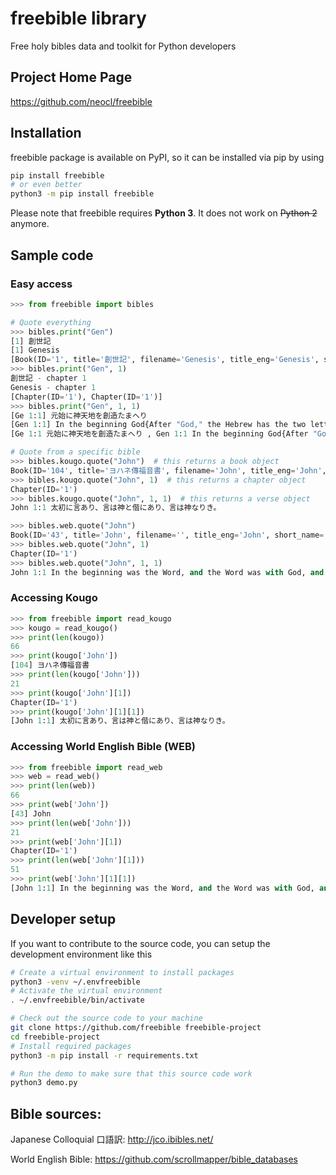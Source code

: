 # freebible library

Free holy bibles data and toolkit for Python developers

## Project Home Page

https://github.com/neocl/freebible

## Installation

freebible package is available on PyPI, so it can be installed via pip by using

```bash
pip install freebible
# or even better
python3 -m pip install freebible
```

Please note that freebible requires **Python 3**. It does not work on ~~Python 2~~ anymore. 

## Sample code

### Easy access

```python
>>> from freebible import bibles

# Quote everything
>>> bibles.print("Gen")
[1] 創世記
[1] Genesis
[Book(ID='1', title='創世記', filename='Genesis', title_eng='Genesis', short_name='Ge'), Book(ID='1', title='Genesis', filename='', title_eng='Genesis', short_name='Gen')]
>>> bibles.print("Gen", 1)
創世記 - chapter 1
Genesis - chapter 1
[Chapter(ID='1'), Chapter(ID='1')]
>>> bibles.print("Gen", 1, 1)
[Ge 1:1] 元始に神天地を創造たまへり 
[Gen 1:1] In the beginning God{After "God," the Hebrew has the two letters "Aleph Tav" (the first and last letters of the Hebrew alphabet) as a grammatical marker.} created the heavens and the earth.
[Ge 1:1 元始に神天地を創造たまへり , Gen 1:1 In the beginning God{After "God," the Hebrew has the two letters "Aleph Tav" (the first and last letters of the Hebrew alphabet) as a grammatical marker.} created the heavens and the earth.]

# Quote from a specific bible
>>> bibles.kougo.quote("John")  # this returns a book object
Book(ID='104', title='ヨハネ傳福音書', filename='John', title_eng='John', short_name='John')
>>> bibles.kougo.quote("John", 1)  # this returns a chapter object
Chapter(ID='1')
>>> bibles.kougo.quote("John", 1, 1)  # this returns a verse object
John 1:1 太初に言あり、言は神と偕にあり、言は神なりき。 

>>> bibles.web.quote("John")
Book(ID='43', title='John', filename='', title_eng='John', short_name='John')
>>> bibles.web.quote("John", 1)
Chapter(ID='1')
>>> bibles.web.quote("John", 1, 1)
John 1:1 In the beginning was the Word, and the Word was with God, and the Word was God.
```

### Accessing Kougo

```python
>>> from freebible import read_kougo
>>> kougo = read_kougo()
>>> print(len(kougo))
66
>>> print(kougo['John'])
[104] ヨハネ傳福音書
>>> print(len(kougo['John']))
21
>>> print(kougo['John'][1])
Chapter(ID='1')
>>> print(kougo['John'][1][1])
[John 1:1] 太初に言あり、言は神と偕にあり、言は神なりき。
```

### Accessing World English Bible (WEB)

```python
>>> from freebible import read_web
>>> web = read_web()
>>> print(len(web))
66
>>> print(web['John'])
[43] John
>>> print(len(web['John']))
21
>>> print(web['John'][1])
Chapter(ID='1')
>>> print(len(web['John'][1]))
51
>>> print(web['John'][1][1])
[John 1:1] In the beginning was the Word, and the Word was with God, and the Word was God.
```

## Developer setup

If you want to contribute to the source code, you can setup the development environment like this
```bash
# Create a virtual environment to install packages
python3 -venv ~/.envfreebible
# Activate the virtual environment
. ~/.envfreebible/bin/activate

# Check out the source code to your machine
git clone https://github.com/freebible freebible-project
cd freebible-project
# Install required packages
python3 -m pip install -r requirements.txt

# Run the demo to make sure that this source code work
python3 demo.py
```

## Bible sources:

Japanese Colloquial 口語訳: http://jco.ibibles.net/

World English Bible: https://github.com/scrollmapper/bible_databases
